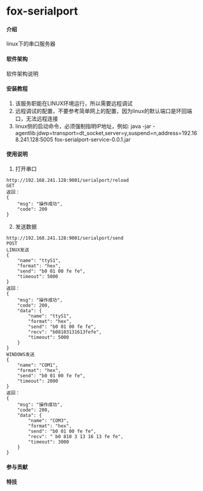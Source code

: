 # fox-serialport

#### 介绍
linux下的串口服务器

#### 软件架构
软件架构说明


#### 安装教程

1.  该服务职能在LINUX环境运行，所以需要远程调试
2.  远程调试的配置，不要参考简单网上的配置，因为linux的默认端口是环回端口，无法远程连接
3.  linux侧的启动命令，必须强制指明IP地址，例如:
java -jar -agentlib:jdwp=transport=dt_socket,server=y,suspend=n,address=192.168.241.128:5005 fox-serialport-service-0.0.1.jar

#### 使用说明

1. 打开串口
``` 
http://192.168.241.128:9001/serialport/reload
GET
返回：
{
    "msg": "操作成功",
    "code": 200
}
``` 
2. 发送数据
``` 
http://192.168.241.128:9001/serialport/send
POST
LINUX发送
{
	"name": "ttyS1",
	"format": "hex",
	"send": "b0 01 00 fe fe",
	"timeout": 5000
}
返回：
{
    "msg": "操作成功",
    "code": 200,
    "data": {
        "name": "ttyS1",
        "format": "hex",
        "send": "b0 01 00 fe fe",
        "recv": "b08103131613fefe",
        "timeout": 5000
    }
}
WINDOWS发送
{
	"name": "COM1",
    "format": "hex",
	"send": "b0 01 00 fe fe",
	"timeout": 2000
}
返回：
{
    "msg": "操作成功",
    "code": 200,
    "data": {
        "name": "COM3",
        "format": "hex",
        "send": "b0 01 00 fe fe",
        "recv": " b0 810 3 13 16 13 fe fe",
        "timeout": 3000
    }
}
``` 

#### 参与贡献


#### 特技
